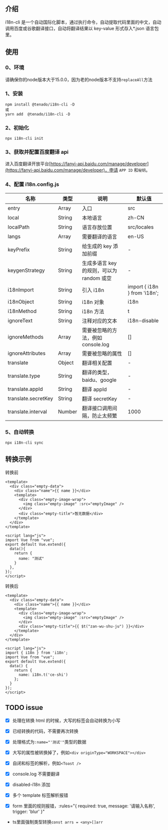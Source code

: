 ## 介绍

i18n-cli 是一个自动国际化脚本，通过执行命令，自动提取代码里面的中文，自动调用百度或谷歌翻译接口，自动将翻译结果以 key-value 形式存入\*.json 语言包里。

## 使用

### 0、环境

请确保你的node版本大于15.0.0，因为老的node版本不支持`replaceAll`方法

### 1、安装

```node
npm install @tenado/i18n-cli -D
或
yarn add  @tenado/i18n-cli -D
```

### 2、初始化

```node
npx i18n-cli init
```

### 3、获取并配置百度翻译 api

进入百度翻译开放平台[https://fanyi-api.baidu.com/manage/developer](https://fanyi-api.baidu.com/manage/developer)，申请 `APP ID` 和`秘钥`。

### 4、配置 i18n.config.js

| 名称                | 类型   | 说明                                      | 默认值                       |
| ------------------- | ------ | ----------------------------------------- | ---------------------------- |
| entry               | Array  | 入口                                      | src                          |
| local               | String | 本地语言                                  | zh-CN                        |
| localPath           | String | 语言存放位置                              | src/locales                  |
| langs               | Array  | 需要翻译的语言                            | en-US                        |
| keyPrefix           | String | 给生成的 key 添加前缀                     | -                            |
| keygenStrategy      | String | 生成多语言 key 的规则，可以为 random 或空 | -                            |
| i18nImport          | String | 引入 i18n                                 | import { i18n } from 'i18n'; |
| i18nObject          | String | i18n 对象                                 | i18n                         |
| i18nMethod          | String | i18n 方法                                 | t                            |
| ignoreText          | String | 注释对应的文本                            | i18n-disable                 |
| ignoreMethods       | Array  | 需要被忽略的方法，例如 console.log        | []                           |
| ignoreAttributes    | Array  | 需要被忽略的属性                          | []                           |
| translate           | Object | 翻译相关配置                              | -                            |
| translate.type      | String | 翻译的类型，baidu、google                 | -                            |
| translate.appId     | String | 翻译 appId                                | -                            |
| translate.secretKey | String | 翻译 secretKey                            | -                            |
| translate.interval  | Number | 翻译接口调用间隔，防止太频繁              | 1000                         |

### 5、自动转换

```node
npx i18n-cli sync
```

## 转换示例

转换前

```vue
<template>
  <div class="empty-data">
    <div class="name">{{ name }}</div>
    <template>
      <div class="empty-image-wrap">
        <img class="empty-image" :src="emptyImage" />
      </div>
      <div class="empty-title">暂无数据</div>
    </template>
  </div>
</template>

<script lang="js">
import Vue from "vue";
export default Vue.extend({
  data(){
    return {
      name: "测试"
    }
  },
});
</script>
```

转换后

```vue
<template>
  <div class="empty-data">
    <div class="name">{{ name }}</div>
    <template>
      <div class="empty-image-wrap">
        <img class="empty-image" :src="emptyImage" />
      </div>
      <div class="empty-title">{{ $t("zan-wu-shu-ju") }}</div>
    </template>
  </div>
</template>

<script lang="js">
import { i18n } from 'i18n';
import Vue from "vue";
export default Vue.extend({
  data() {
    return {
      name: i18n.t('ce-shi')
    };
  }
});
</script>
```

## TODO issue

- [x] 处理在转换 html 的时候，大写的标签会自动转换为小写

- [x] 已经转换的代码，不需要再次转换

- [x] 处理格式为`:name="'测试'"`类型的数据

- [x] 大写的属性被转换掉了，例如`<div originType="WORKSPACE"></div>`

- [x] 自闭和标签的解析，例如`<Toast />`

- [x] console.log 不需要翻译

- [x] disabled-i18n 添加

- [x] 多个 template 标签解析报错

- [x] form 里面的规则报错，:rules="{ required: true, message: '请输入名称', trigger: 'blur' }"

- ts里面强制类型转换`const arrs = <any>[]arr`
